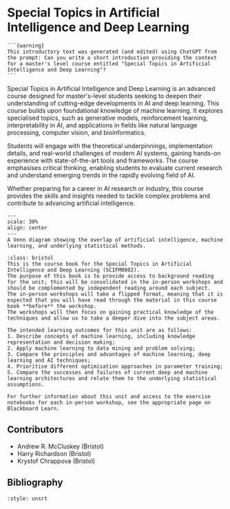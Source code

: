 # Special Topics in Artificial Intelligence and Deep Learning

````{margin}
```{warning}
This introductory text was generated (and edited) using ChatGPT from the prompt: Can you write a short introduction providing the context for a master's level course entitled "Special Topics in Artificial Intelligence and Deep Learning"?
```
````
Special Topics in Artificial Intelligence and Deep Learning is an advanced course designed for master's-level students seeking to deepen their understanding of cutting-edge developments in AI and deep learning.
This course builds upon foundational knowledge of machine learning. 
It explores specialised topics, such as generative models, reinforcement learning, interpretability in AI, and applications in fields like natural language processing, computer vision, and bioinformatics.

Students will engage with the theoretical underpinnings, implementation details, and real-world challenges of modern AI systems, gaining hands-on experience with state-of-the-art tools and frameworks. 
The course emphasises critical thinking, enabling students to evaluate current research and understand emerging trends in the rapidly evolving field of AI.

Whether preparing for a career in AI research or industry, this course provides the skills and insights needed to tackle complex problems and contribute to advancing artificial intelligence.

```{figure} ./images/venn-diagram.png
---
scale: 30%
align: center
---
A Venn diagram showing the overlap of artificial intelligence, machine learning, and underlying statistical methods.
```

```{admonition} Bristol Only
:class: bristol
This is the course book for the Special Topics in Artificial Intelligence and Deep Learning (SCIFM0002). 
The purpose of this book is to provide access to background reading for the unit; this will be consolidated in the in-person workshops and should be complemented by independent reading around each subject. 
The in-person workshops will take a flipped format, meaning that it is expected that you will have read through the material in this course book **before** the workshop. 
The workshops will then focus on gaining practical knowledge of the techniques and allow us to take a deeper dive into the subject areas. 

The intended learning outcomes for this unit are as follows: 
1. Describe concepts of machine learning, including knowledge representation and decision making;
2. Apply machine learning to data mining and problem solving;
3. Compare the principles and advantages of machine learning, deep learning and AI techniques;
4. Prioritise different optimisation approaches in parameter training;
5. Compare the successes and failures of current deep and machine learning architectures and relate them to the underlying statistical assumptions.

For further information about this unit and access to the exercise notebooks for each in-person workshop, see the appropriate page on Blackboard Learn. 
```

## Contributors 

- Andrew R. McCluskey (Bristol)
- Harry Richardson (Bristol)
- Krystof Chrappova (Bristol)

## Bibliography

```{bibliography}
:style: unsrt
```